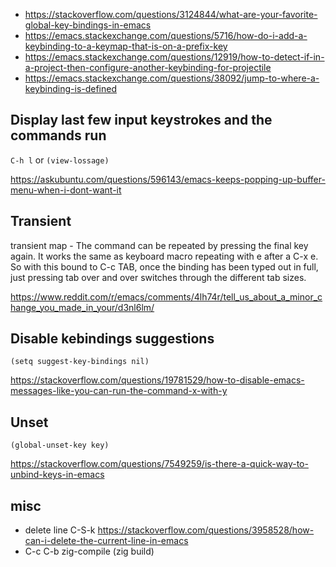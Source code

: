 - https://stackoverflow.com/questions/3124844/what-are-your-favorite-global-key-bindings-in-emacs
- https://emacs.stackexchange.com/questions/5716/how-do-i-add-a-keybinding-to-a-keymap-that-is-on-a-prefix-key
- https://emacs.stackexchange.com/questions/12919/how-to-detect-if-in-a-project-then-configure-another-keybinding-for-projectile
- https://emacs.stackexchange.com/questions/38092/jump-to-where-a-keybinding-is-defined

## Display last few input keystrokes and the commands run

`C-h l` or `(view-lossage)`

https://askubuntu.com/questions/596143/emacs-keeps-popping-up-buffer-menu-when-i-dont-want-it

## Transient

transient map - The command can be repeated by pressing the final key again. It works the same as keyboard macro repeating with e after a C-x e. So with this bound to C-c TAB, once the binding has been typed out in full, just pressing tab over and over switches through the different tab sizes.

https://www.reddit.com/r/emacs/comments/4lh74r/tell_us_about_a_minor_change_you_made_in_your/d3nl6lm/

## Disable kebindings suggestions

`(setq suggest-key-bindings nil)`

https://stackoverflow.com/questions/19781529/how-to-disable-emacs-messages-like-you-can-run-the-command-x-with-y

## Unset

`(global-unset-key key)`

https://stackoverflow.com/questions/7549259/is-there-a-quick-way-to-unbind-keys-in-emacs

## misc

- delete line C-S-k https://stackoverflow.com/questions/3958528/how-can-i-delete-the-current-line-in-emacs
- C-c C-b zig-compile (zig build)
